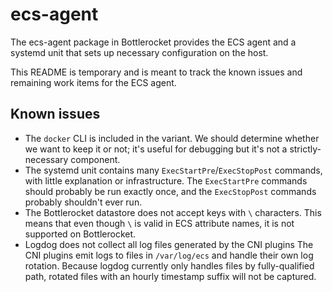 # ecs-agent

The ecs-agent package in Bottlerocket provides the ECS agent and a systemd unit
that sets up necessary configuration on the host.

This README is temporary and is meant to track the known issues and remaining
work items for the ECS agent.

## Known issues

* The `docker` CLI is included in the variant.  We should determine whether we
  want to keep it or not; it's useful for debugging but it's not a
  strictly-necessary component.
* The systemd unit contains many `ExecStartPre`/`ExecStopPost` commands, with
  little explanation or infrastructure.  The `ExecStartPre` commands should
  probably be run exactly once, and the `ExecStopPost` commands probably
  shouldn't ever run.
* The Bottlerocket datastore does not accept keys with `\` characters.  This
  means that even though `\` is valid in ECS attribute names, it is not
  supported on Bottlerocket.
* Logdog does not collect all log files generated by the CNI plugins  The CNI
  plugins emit logs to files in `/var/log/ecs` and handle their own log
  rotation.  Because logdog currently only handles files by fully-qualified
  path, rotated files with an hourly timestamp suffix will not be captured.